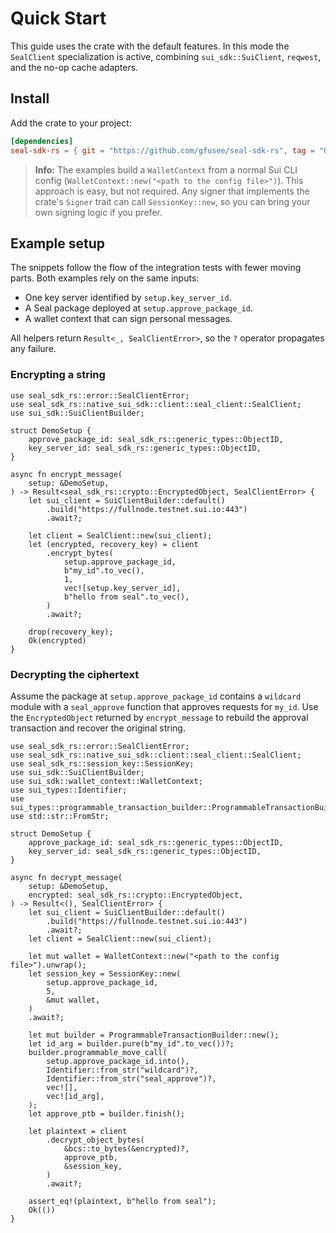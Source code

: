 # Quick Start

This guide uses the crate with the default features. In this mode the
`SealClient` specialization is active, combining `sui_sdk::SuiClient`,
`reqwest`, and the no-op cache adapters.

## Install

Add the crate to your project:

```toml
[dependencies]
seal-sdk-rs = { git = "https://github.com/gfusee/seal-sdk-rs", tag = "0.0.1" }
```

> **Info:** The examples build a `WalletContext` from a normal Sui CLI config
> (`WalletContext::new("<path to the config file>")`). This approach is easy, but
> not required. Any signer that implements the crate's `Signer` trait can call
> `SessionKey::new`, so you can bring your own signing logic if you prefer.

## Example setup

The snippets follow the flow of the integration tests with fewer moving parts.
Both examples rely on the same inputs:

- One key server identified by `setup.key_server_id`.
- A Seal package deployed at `setup.approve_package_id`.
- A wallet context that can sign personal messages.

All helpers return `Result<_, SealClientError>`, so the `?` operator propagates
any failure.

### Encrypting a string

```rust,no_run
use seal_sdk_rs::error::SealClientError;
use seal_sdk_rs::native_sui_sdk::client::seal_client::SealClient;
use sui_sdk::SuiClientBuilder;

struct DemoSetup {
    approve_package_id: seal_sdk_rs::generic_types::ObjectID,
    key_server_id: seal_sdk_rs::generic_types::ObjectID,
}

async fn encrypt_message(
    setup: &DemoSetup,
) -> Result<seal_sdk_rs::crypto::EncryptedObject, SealClientError> {
    let sui_client = SuiClientBuilder::default()
        .build("https://fullnode.testnet.sui.io:443")
        .await?;

    let client = SealClient::new(sui_client);
    let (encrypted, recovery_key) = client
        .encrypt_bytes(
            setup.approve_package_id,
            b"my_id".to_vec(),
            1,
            vec![setup.key_server_id],
            b"hello from seal".to_vec(),
        )
        .await?;

    drop(recovery_key);
    Ok(encrypted)
}
```

### Decrypting the ciphertext

Assume the package at `setup.approve_package_id` contains a `wildcard` module
with a `seal_approve` function that approves requests for `my_id`. Use the
`EncryptedObject` returned by `encrypt_message` to rebuild the approval
transaction and recover the original string.

```rust,no_run
use seal_sdk_rs::error::SealClientError;
use seal_sdk_rs::native_sui_sdk::client::seal_client::SealClient;
use seal_sdk_rs::session_key::SessionKey;
use sui_sdk::SuiClientBuilder;
use sui_sdk::wallet_context::WalletContext;
use sui_types::Identifier;
use sui_types::programmable_transaction_builder::ProgrammableTransactionBuilder;
use std::str::FromStr;

struct DemoSetup {
    approve_package_id: seal_sdk_rs::generic_types::ObjectID,
    key_server_id: seal_sdk_rs::generic_types::ObjectID,
}

async fn decrypt_message(
    setup: &DemoSetup,
    encrypted: seal_sdk_rs::crypto::EncryptedObject,
) -> Result<(), SealClientError> {
    let sui_client = SuiClientBuilder::default()
        .build("https://fullnode.testnet.sui.io:443")
        .await?;
    let client = SealClient::new(sui_client);

    let mut wallet = WalletContext::new("<path to the config file>").unwrap();
    let session_key = SessionKey::new(
        setup.approve_package_id,
        5,
        &mut wallet,
    )
    .await?;

    let mut builder = ProgrammableTransactionBuilder::new();
    let id_arg = builder.pure(b"my_id".to_vec())?;
    builder.programmable_move_call(
        setup.approve_package_id.into(),
        Identifier::from_str("wildcard")?,
        Identifier::from_str("seal_approve")?,
        vec![],
        vec![id_arg],
    );
    let approve_ptb = builder.finish();

    let plaintext = client
        .decrypt_object_bytes(
            &bcs::to_bytes(&encrypted)?,
            approve_ptb,
            &session_key,
        )
        .await?;

    assert_eq!(plaintext, b"hello from seal");
    Ok(())
}
```
